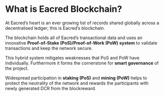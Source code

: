 # What is Eacred Blockchain?

At Eacred’s heart is an ever growing list of records shared globally across a decentralised ledger; this is Eacred’s blockchain.

The blockchain holds all of Eacred’s transactional data and uses an innovative **Proof-of-Stake (PoS)/Proof-of-Work (PoW) system** to validate transactions and keep the network secure.

This hybrid system mitigates weaknesses that PoS and PoW have individually. Furthermore it forms the cornerstone for **smart governance** of the project.

Widespread participation in **staking (PoS)** and **mining (PoW)** helps to protect the neutrality of the network and rewards the participants with newly generated DCR from the blockreward.
